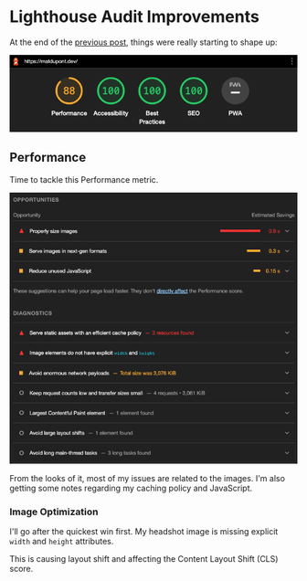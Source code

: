 # Lighthouse Audit Improvements

At the end of the [previous post](https://github.com/matldupont/matdupont-dev/blob/main/blog/220227/02-improvements.md), things were really starting to shape up:

![Lighthouse Audit before performance adjustments](audit-before-2.png)

## Performance

Time to tackle this Performance metric.

![Performance Opportunities and Diagnostics](performance-audit.png)

From the looks of it, most of my issues are related to the images. I'm also getting some notes regarding my caching policy and JavaScript.

### Image Optimization

I'll go after the quickest win first. My headshot image is missing explicit `width` and `height` attributes.

This is causing layout shift and affecting the Content Layout Shift (CLS) score.
